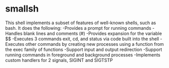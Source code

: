 # smallsh

This shell implements a subset of features of well-known shells, such as bash. 
It does the following:
-Provides a prompt for running commands
-Handles blank lines and comments (#)
-Provides expansion for the variable $$
-Executes 3 commands exit, cd, and status via code built into the shell
-Executes other commands by creating new processes using a function from the exec family of functions
-Support input and output redirection
-Support running commands in foreground and background processes
-Implements custom handlers for 2 signals, SIGINT and SIGTSTP
